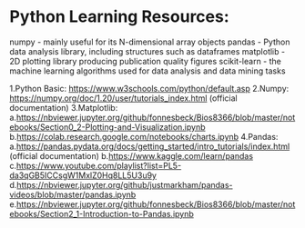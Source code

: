 # Python Learning Resources: 

numpy - mainly useful for its N-dimensional array objects
pandas - Python data analysis library, including structures such as dataframes
matplotlib - 2D plotting library producing publication quality figures
scikit-learn - the machine learning algorithms used for data analysis and data mining tasks

1.Python Basic: https://www.w3schools.com/python/default.asp
2.Numpy: https://numpy.org/doc/1.20/user/tutorials_index.html (official documentation)
3.Matplotlib:
  a.https://nbviewer.jupyter.org/github/fonnesbeck/Bios8366/blob/master/notebooks/Section0_2-Plotting-and-Visualization.ipynb
  b.https://colab.research.google.com/notebooks/charts.ipynb
4.Pandas: 
  a.https://pandas.pydata.org/docs/getting_started/intro_tutorials/index.html (official documentation)
  b.https://www.kaggle.com/learn/pandas
  c.https://www.youtube.com/playlist?list=PL5-da3qGB5ICCsgW1MxlZ0Hq8LL5U3u9y
  d.https://nbviewer.jupyter.org/github/justmarkham/pandas-videos/blob/master/pandas.ipynb
  e.https://nbviewer.jupyter.org/github/fonnesbeck/Bios8366/blob/master/notebooks/Section2_1-Introduction-to-Pandas.ipynb
